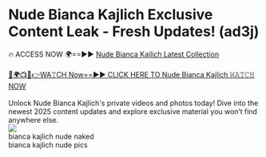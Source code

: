 # Nude Bianca Kajlich Exclusive Content Leak - Fresh Updates! (ad3j)

🔥 ACCESS NOW 🌍==►► <a href="https://tinyurl.com/2mz8nhtm" rel="nofollow">Nude Bianca Kajlich Latest Collection</a>
<br><br>
[🔴🌍📺📱👉WA𝚃CH Now==►► CLICK HERE TO Nude Bianca Kajlich 𝚆𝙰𝚃𝙲𝙷 NOW](https://tinyurl.com/2mz8nhtm)
<br><br>
Unlock Nude Bianca Kajlich's private videos and photos today! Dive into the newest 2025 content updates and explore exclusive material you won’t find anywhere else.
<br>
<a href="https://tinyurl.com/2mz8nhtm" rel="nofollow" data-target="animated-image.originalLink"><img src="https://camo.githubusercontent.com/8a4f000d20f83aca3bf7ec5f350d767afa0574a8a352519fd8cfa583a6f93a33/68747470733a2f2f692e696d6775722e636f6d2f644a486b345a712e676966" data-canonical-src="https://i.imgur.com/dJHk4Zq.gif" style="max-width: 100%; display: inline-block;" data-target="animated-image.originalImage"></a>
<br>
bianca kajlich nude naked<br>
bianca kajlich nude pics